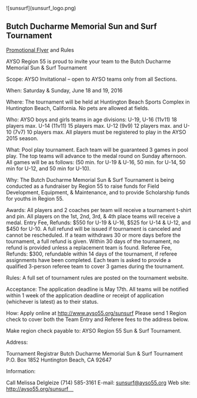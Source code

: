 <div class="center">
![sunsurf](sunsurf_logo.png)
</div>

## Butch Ducharme Memorial Sun and Surf Tournament

[Promotional Flyer](SunSurfFlyer.pdf) and Rules

AYSO Region 55 is proud to invite your team to the Butch Ducharme Memorial Sun & Surf Tournament

Scope:	AYSO Invitational – open to AYSO teams only from all Sections.

When:	Saturday & Sunday, June 18 and 19, 2016 

Where:	The tournament will be held at Huntington Beach Sports Complex in Huntington Beach, California. No pets are allowed at fields.

Who:	AYSO boys and girls teams in age divisions: U-19, U-16 (11v11) 18 players max. U-14 (11v11) 15 players max. U-12 (9v9) 12 players max. and U-10 (7v7) 10 players max. All players must be registered to play in the AYSO 2015 season.

What:	Pool play tournament. Each team will be guaranteed 3 games in pool play. The top teams will advance to the medal round on Sunday afternoon. All games will be as follows: (50 min. for U-19 & U-16, 50 min. for U-14, 50 min for U-12, and 50 min for U-10).

Why:	The Butch Ducharme Memorial Sun & Surf Tournament is being conducted as a fundraiser by Region 55 to raise funds for Field Development, Equipment, & Maintenance, and to provide Scholarship funds for youths in Region 55.

Awards:	All players and 2 coaches per team will receive a tournament t-shirt and pin. All players on the 1st, 2nd, 3rd, & 4th place teams will receive a medal.
Entry Fee, Refunds:	$550 for U-19 & U-16, $525 for U-14 & U-12, and $450 for U-10. A full refund will be issued if tournament is canceled and cannot be rescheduled. If a team withdraws 30 or more days before the tournament, a full refund is given. Within 30 days of the tournament, no refund is provided unless a replacement team is found.
Referee Fee, Refunds:	$300, refundable within 14 days of the tournament, if referee assignments have been completed. Each team is asked to provide a qualified 3-person referee team to cover 3 games during the tournament. 

Rules:	A full set of tournament rules are posted on the tournament website.

Acceptance:	The application deadline is May 17th. All teams will be notified within 1 week of the application deadline or receipt of application (whichever is latest) as to their status. 

How:	Apply online at http://www.ayso55.org/sunsurf  Please send 1 Region check to cover both the Team Entry and Referee fees to the address below.

Make region check payable to: AYSO Region 55 Sun & Surf Tournament.

Address:

Tournament Registrar
Butch Ducharme Memorial Sun & Surf Tournament
P.O. Box 1852
Huntington Beach, CA 92647

Information:	

Call Melissa Delgleize  (714) 585-3161
E-mail:  sunsurf@ayso55.org
Web site:   http://ayso55.org/sunsurf  
